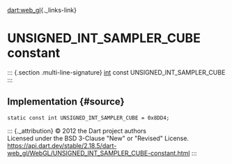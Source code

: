 [dart:web\_gl](../../dart-web_gl/dart-web_gl-library){._links-link}

UNSIGNED\_INT\_SAMPLER\_CUBE constant
=====================================

::: {.section .multi-line-signature}
[int](../../dart-core/int-class) const UNSIGNED\_INT\_SAMPLER\_CUBE
:::

Implementation {#source}
--------------

``` {.language-dart data-language="dart"}
static const int UNSIGNED_INT_SAMPLER_CUBE = 0x8DD4;
```

::: {._attribution}
© 2012 the Dart project authors\
Licensed under the BSD 3-Clause \"New\" or \"Revised\" License.\
<https://api.dart.dev/stable/2.18.5/dart-web_gl/WebGL/UNSIGNED_INT_SAMPLER_CUBE-constant.html>
:::
